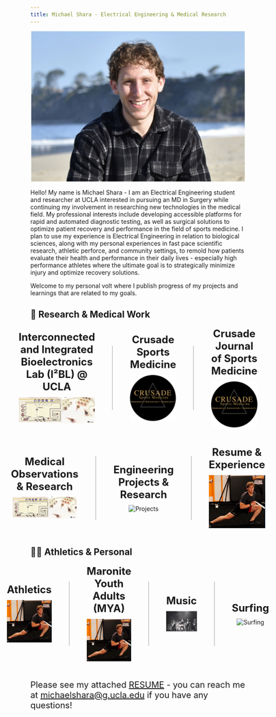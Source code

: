 ```yaml
---
title: Michael Shara - Electrical Engineering & Medical Research
---
```


<script>
// Check authentication on the main page
if (sessionStorage.getItem('authenticated') !== 'true') {
  window.location.href = '/login';
}
</script>

<div style="text-align:center;"> <img src="./homeReferences/sharaImage.png" alt="shara" width="500"> </div>

Hello! My name is Michael Shara - I am an Electrical Engineering student and researcher at UCLA interested in pursuing an MD in Surgery while continuing my involvement in researching new technologies in the medical field. My professional interests include developing accessible platforms for rapid and automated diagnostic testing, as well as surgical solutions to optimize patient recovery and performance in the field of sports medicine. I plan to use my experience is Electrical Engineering in relation to biological sciences, along with my personal experiences in fast pace scientific research, athletic perforce, and community settings, to remold how patients  evaluate their health and performance in their daily lives - especially high performance athletes where the ultimate goal is to strategically minimize injury and optimize recovery solutions.

Welcome to my personal volt where I publish progress of my projects and learnings that are related to my goals. 

## 🏥 Research & Medical Work

<!-- Row 1 -->
<div style="display: flex; justify-content: center; align-items: center; gap: 40px; margin-bottom: 40px; text-align: center;">

  <!-- I2BL Lab -->
  <a href="I2BL" style="text-decoration: none; color: inherit;">
    <div>
      <div style="font-size: 24px; font-weight: bold;">Interconnected and Integrated Bioelectronics Lab (I²BL) @ UCLA</div>
      <img src=./homeReferences/i2bl.png alt="I2BL Lab" style="width: 200px; height: auto; margin-top: 10px;">
    </div>
  </a>

  <!-- Divider -->
  <div style="border-left: 2px solid #ccc; height: 150px; flex-shrink: 0;"></div>

  <!-- Crusade Sports Medicine -->
  <a href="Crusade Sports Medicine" style="text-decoration: none; color: inherit;">
    <div>
      <div style="font-size: 24px; font-weight: bold;">Crusade Sports Medicine</div>
      <img src="./homeReferences/crusadelogo.png" alt="Crusade Sports Medicine" style="width: 200px; height: auto; margin-top: 10px;">
    </div>
  </a>

  <div style="border-left: 2px solid #ccc; height: 150px; flex-shrink: 0;"></div>

  <!-- Crusade Journal -->
  <a href="Crusade Journal" style="text-decoration: none; color: inherit;">
    <div>
      <div style="font-size: 24px; font-weight: bold;">Crusade Journal of Sports Medicine</div>
      <img src="./homeReferences/crusadelogo.png" alt="Crusade Journal" style="width: 150px; height: auto; margin-top: 10px;">
    </div>
  </a>

</div>

<!-- Row 2 -->
<div style="display: flex; justify-content: center; align-items: center; gap: 40px; margin-bottom: 40px; text-align: center;">

  <!-- Medical Observations -->
  <a href="Medical Research" style="text-decoration: none; color: inherit;">
    <div>
      <div style="font-size: 24px; font-weight: bold;">Medical Observations & Research</div>
      <img src="./homeReferences/i2bl.png" alt="Medical Research" style="width: 150px; height: auto; margin-top: 10px;">
    </div>
  </a>

  <div style="border-left: 2px solid #ccc; height: 150px; flex-shrink: 0;"></div>

  <!-- Projects -->
  <a href="Projects" style="text-decoration: none; color: inherit;">
    <div>
      <div style="font-size: 24px; font-weight: bold;">Engineering Projects & Research</div>
      <img src="./homeReferences/michaelSharaProfessional.png" alt="Projects" style="width: 150px; height: auto; margin-top: 10px;">
    </div>
  </a>

  <div style="border-left: 2px solid #ccc; height: 150px; flex-shrink: 0;"></div>

  <!-- Resume -->
  <a href="Resume" style="text-decoration: none; color: inherit;">
    <div>
      <div style="font-size: 24px; font-weight: bold;">Resume & Experience</div>
      <img src="./homeReferences/athlete.png" alt="Resume" style="width: 150px; height: auto; margin-top: 10px;">
    </div>
  </a>

</div>

## 🏃‍♂️ Athletics & Personal

<!-- Row 3 -->
<div style="display: flex; justify-content: center; align-items: center; gap: 40px; margin-bottom: 40px; text-align: center;">

  <!-- Athletics -->
  <a href="Athletics" style="text-decoration: none; color: inherit;">
    <div>
      <div style="font-size: 24px; font-weight: bold;">Athletics</div>
      <img src="./homeReferences/athlete.png" alt="Athletics" style="width: 150px; height: auto; margin-top: 10px;">
    </div>
  </a>

  <div style="border-left: 2px solid #ccc; height: 150px; flex-shrink: 0;"></div>

  <!-- MYA -->
  <a href="MYA" style="text-decoration: none; color: inherit;">
    <div>
      <div style="font-size: 24px; font-weight: bold;">Maronite Youth Adults (MYA)</div>
      <img src="./homeReferences/athlete.png" alt="MYA" style="width: 150px; height: auto; margin-top: 10px;">
    </div>
  </a>

  <div style="border-left: 2px solid #ccc; height: 150px; flex-shrink: 0;"></div>

  <!-- Music -->
  <a href="Music" style="text-decoration: none; color: inherit;">
    <div>
      <div style="font-size: 24px; font-weight: bold;">Music</div>
      <img src="./homeReferences/sound404.png" alt="Music" style="width: 150px; height: auto; margin-top: 10px;">
    </div>
  </a>

  <div style="border-left: 2px solid #ccc; height: 150px; flex-shrink: 0;"></div>

  <!-- Surfing -->
  <a href="Surfing" style="text-decoration: none; color: inherit;">
    <div>
      <div style="font-size: 24px; font-weight: bold;">Surfing</div>
      <img src="./homeReferences/surfing.png" alt="Surfing" style="width: 150px; height: auto; margin-top: 10px;">
    </div>
  </a>

</div>

<p style="font-size: 20px;">
    Please see my attached <a href="Resume">RESUME</a> - you can reach me at  
    <a href="mailto:michaelshara@g.ucla.edu">michaelshara@g.ucla.edu</a> if you have any questions!
</p>
